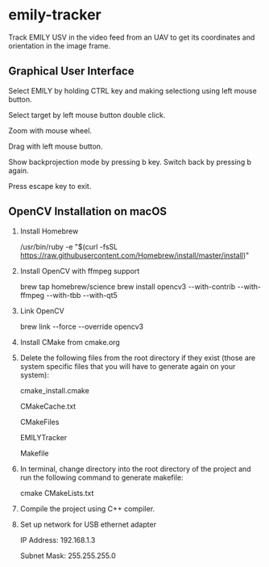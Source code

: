 # emily-tracker
Track EMILY USV in the video feed from an UAV to get its coordinates and orientation in the image frame.

## Graphical User Interface

Select EMILY by holding CTRL key and making selectiong using left mouse button.

Select target by left mouse button double click.

Zoom with mouse wheel.

Drag with left mouse button.

Show backprojection mode by pressing b key. Switch back by pressing b again.

Press escape key to exit.

## OpenCV Installation on macOS

1. Install Homebrew

    /usr/bin/ruby -e "$(curl -fsSL https://raw.githubusercontent.com/Homebrew/install/master/install)"

2. Install OpenCV with ffmpeg support

    brew tap homebrew/science
    brew install opencv3 --with-contrib --with-ffmpeg --with-tbb --with-qt5

3. Link OpenCV

    brew link --force --override opencv3

4. Install CMake from cmake.org

5. Delete the following files from the root directory if they exist (those are system specific files that you will have to generate again on your system):

    cmake_install.cmake

    CMakeCache.txt

    CMakeFiles

    EMILYTracker

    Makefile

6. In terminal, change directory into the root directory of the project and run the following command to generate makefile:

    cmake CMakeLists.txt

7. Compile the project using C++ compiler.

8. Set up network for USB ethernet adapter

    IP Address: 192.168.1.3

    Subnet Mask: 255.255.255.0
